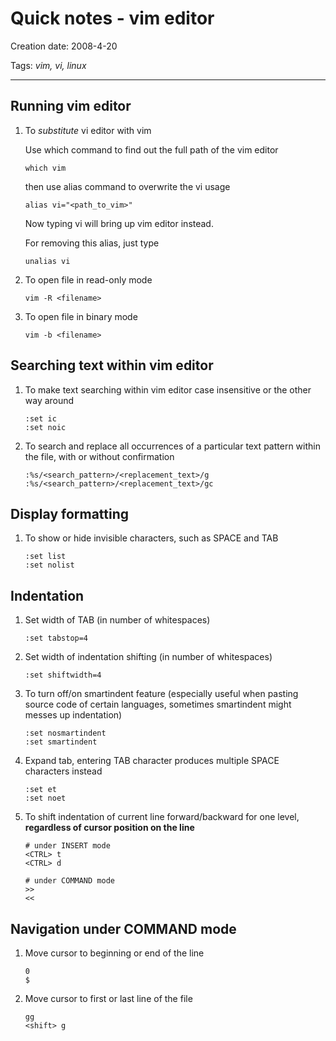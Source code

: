 # Quick notes - vim editor

Creation date: 2008-4-20

Tags: *vim, vi, linux*

---


## Running vim editor

1. To *substitute* vi editor with vim

   Use which command to find out the full path of the vim editor
   ```
   which vim
   ```

   then use alias command to overwrite the vi usage
   ```
   alias vi="<path_to_vim>"
   ```

   Now typing vi <filename> will bring up vim editor instead.

   For removing this alias, just type
   ```
   unalias vi
   ```

1. To open file in read-only mode
   ```
   vim -R <filename>
   ```

1. To open file in binary mode
   ```
   vim -b <filename>
   ```

## Searching text within vim editor

1. To make text searching within vim editor case insensitive or the other way around
   ```
   :set ic
   :set noic
   ```

1. To search and replace all occurrences of a particular text pattern within the file, with or without confirmation
   ```
   :%s/<search_pattern>/<replacement_text>/g
   :%s/<search_pattern>/<replacement_text>/gc
   ```


## Display formatting

1. To show or hide invisible characters, such as SPACE and TAB
   ```
   :set list
   :set nolist
   ```


## Indentation

1. Set width of TAB (in number of whitespaces)
   ```
   :set tabstop=4
   ```

1. Set width of indentation shifting (in number of whitespaces)
   ```
   :set shiftwidth=4
   ```

1. To turn off/on smartindent feature (especially useful when pasting source code of certain languages, sometimes smartindent might messes up indentation)
   ```
   :set nosmartindent
   :set smartindent
   ```

1. Expand tab, entering TAB character produces multiple SPACE characters instead
   ```
   :set et
   :set noet
   ```

1. To shift indentation of current line forward/backward for one level, **regardless of cursor position on the line**
   ```
   # under INSERT mode
   <CTRL> t
   <CTRL> d

   # under COMMAND mode
   >>
   <<
   ```


## Navigation under COMMAND mode

1. Move cursor to beginning or end of the line
   ```
   0
   $
   ```

1. Move cursor to first or last line of the file
   ```
   gg
   <shift> g
   ```
